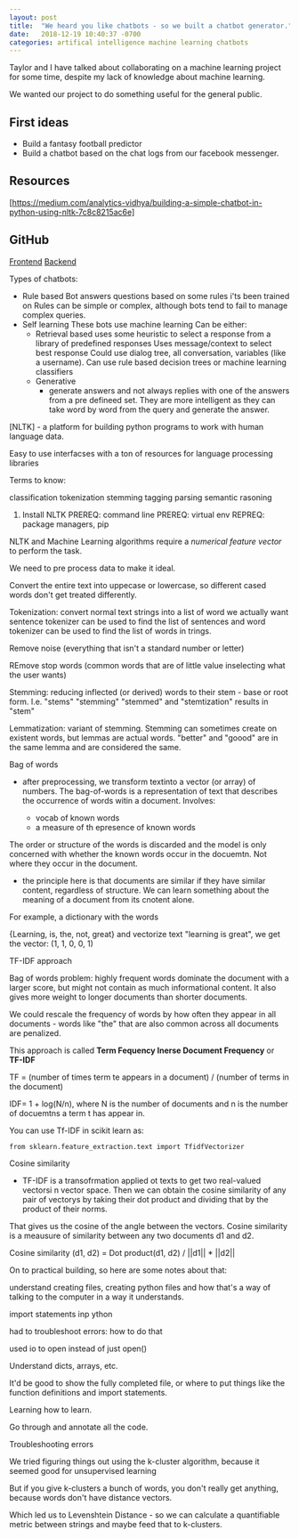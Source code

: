 ```yaml
---
layout: post
title:  "We heard you like chatbots - so we built a chatbot generator."
date:   2018-12-19 10:40:37 -0700
categories: artifical intelligence machine learning chatbots
---
```


Taylor and I have talked about collaborating on a machine learning project for some time, despite my lack of knowledge about machine learning. 

We wanted our project to do something useful for the general public. 

## First ideas

- Build a fantasy football predictor 
- Build a chatbot based on the chat logs from our facebook messenger. 

## Resources 

[https://medium.com/analytics-vidhya/building-a-simple-chatbot-in-python-using-nltk-7c8c8215ac6e]

## GitHub 
[Frontend](https://github.com/ogdenstudios/chatbot-generator)
[Backend](https://github.com/taytayp/chatbot-backend)

Types of chatbots: 

- Rule based
    Bot answers questions based on some rules i'ts been trained on 
    Rules can be simple or complex, although bots tend to fail to manage complex queries. 
- Self learning 
    These bots use machine learning
    Can be either:
    - Retrieval based 
        uses some heuristic to select a response from a library of predefined responses
        Uses message/context to select best response 
        Could use dialog tree, all conversation, variables (like a username). Can use rule based decision trees or machine learning classifiers
    - Generative 
        - generate answers and not always replies with one of the answers from a pre defineed set. They are more intelligent as they can take word by word from the query and generate the answer. 

[NLTK] - a platform for building python programs to work with human language data. 

Easy to use interfacses with a ton of resources for language processing libraries

Terms to know: 

classification
tokenization
stemming
tagging
parsing
semantic rasoning

1. Install NLTK 
    PREREQ: command line 
    PREREQ: virtual env
    REPREQ: package managers, pip 

NLTK and Machine Learning algorithms require a *numerical feature vector* to perform the task. 

We need to pre process data to make it ideal. 

Convert the entire text into uppecase or lowercase, so different cased words don't get treated differently. 

Tokenization: convert normal text strings into a list of word we actually want
    sentence tokenizer can be used to find the list of sentences and word tokenizer can be used to find the list of words in trings. 

Remove noise (everything that isn't a standard number or letter)

REmove stop words (common words that are of little value inselecting what the user wants)

Stemming: reducing inflected (or derived) words to their stem - base or root form. I.e. "stems" "stemming" "stemmed" and "stemtization" results in "stem" 

Lemmatization: variant of stemming. Stemming can sometimes create on existent words, but lemmas are actual words. "better" and "goood" are in the same lemma and are considered the same. 

Bag of words 

- after preprocessing, we transform textinto a vector (or array) of numbers. The bag-of-words is a representation of text that describes the occurrence of words witin a document. Involves: 

    - vocab of known words
    - a measure of th epresence of known words 

The order or structure of the words is discarded and the model is only concerned with whether the known words occur in the docuemtn. Not where they occur in the document. 

- the principle here is that documents are similar if they have similar content, regardless of structure. We can learn something about the meaning of a document from its cnotent alone. 

For example, a dictionary with the words 

{Learning, is, the, not, great} and vectorize text "learning is great", we get the vector: (1, 1, 0, 0, 1)

TF-IDF approach

Bag of words problem: highly frequent words dominate the document with a larger score, but might not contain as much informational content. It also gives more weight to longer documents than shorter documents. 

We could rescale the frequency of words by how often they appear in all documents - words like "the" that are also common across all documents are penalized. 

This approach is called **Term Fequency Inerse Document Frequency** or **TF-IDF**

TF = (number of times term te appears in a document) / (number of terms in the document) 

IDF= 1 + log(N/n), where N is the number of documents and n is the number of docuemtns a term t has appear in. 

You can use Tf-IDF in scikit learn as:

`from sklearn.feature_extraction.text import TfidfVectorizer`

Cosine similarity 

- TF-IDF is a transofrmation applied ot texts to get two real-valued vectorsi n vector space. Then we can obtain the cosine similarity of any pair of vectorys by taking their dot product and dividing that by the product of their norms. 

That gives us the cosine of the angle between the vectors. Cosine similarity is a meausure of similarity between any two documents d1 and d2. 

Cosine similarity (d1, d2) = Dot product(d1, d2) / ||d1|| * ||d2||

On to practical building, so here are some notes about that: 

understand creating files, creating python files and how that's a way of talking to the computer in a way it understands. 

import statements inp ython

had to troubleshoot errors: how to do that

used io to open instead of just open() 

Understand dicts, arrays, etc. 

It'd be good to show the fully completed file, or where to put things like the function definitions and import statements.

Learning how to learn. 

Go through and annotate all the code. 

Troubleshooting errors 

We tried figuring things out using the k-cluster algorithm, because it seemed good for unsupervised learning 

But if you give k-clusters a bunch of words, you don't really get anything, because words don't have distance vectors. 

Which led us to Levenshtein Distance - so we can calculate a quantifiable metric between strings and maybe feed that to k-clusters. 